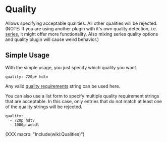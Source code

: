 # Quality
Allows specifying acceptable qualities. All other qualities will be rejected. (NOTE: If you are using another plugin with it's own quality detection, i.e. [series](/series), it might offer more functionality. Also mixing series quality options and quality plugin will cause weird behavior.)

## Simple Usage
With the simple usage, you just specify which quality you want.

```
quality: 720p+ hdtv
```

Any valid [quality requirements](/Plugins/quality#Requirements) string can be used here.

You can also use a list form to specify multiple quality requirement strings that are acceptable. In this case, only entries that do not match at least one of the quality strings will be rejected.

```
quality:
  - 720p hdtv
  - 1080p webdl
```

(XXX macro: "Include(wiki:Qualities)")
